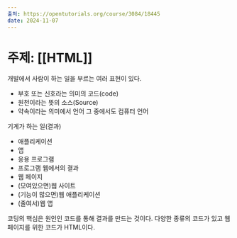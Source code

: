 ```yaml
---
출처: https://opentutorials.org/course/3084/18445
date: 2024-11-07
---
```

# 주제: [[HTML]]
개발에서 사람이 하는 일을 부르는 여러 표현이 있다.
- 부호 또는 신호라는 의미의 코드(code)
- 원천이라는 뜻의 소스(Source)
- 약속이라는 의미에서 언어 그 중에서도 컴퓨터 언어

기계가 하는 일(결과)
- 애플리케이션
- 앱
- 응용 프로그램
- 프로그램
웹에서의 결과
- 웹 페이지
- (모여있으면)웹 사이트
- (기능이 많으면)웹 애플리케이션
- (줄여서)웹 앱

코딩의 핵심은 원인인 코드를 통해 결과를 만드는 것이다.
다양한 종류의 코드가 있고 웹 페이지를 위한 코드가 HTML이다.